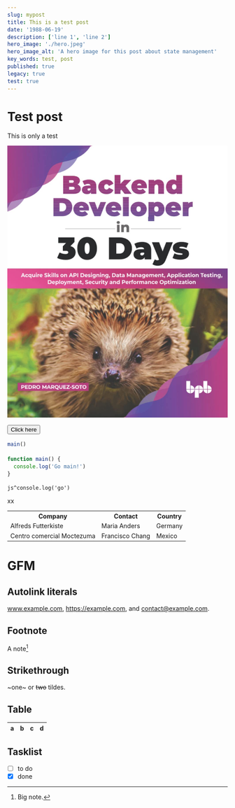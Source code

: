 ```yaml
---
slug: mypost
title: This is a test post
date: '1988-06-19'
description: ['line 1', 'line 2']
hero_image: './hero.jpeg'
hero_image_alt: 'A hero image for this post about state management'
key_words: test, post
published: true
legacy: true
test: true
---
```


# Test post

This is only a test

![alt="Hero image",width=100,height=100](./hero.jpeg)

<button>Click here</button>


```js
main()

function main() {
  console.log('Go main!')
}
```


`js^console.log('go')`

xx
<table>
  <tr>
    <th>Company</th>
    <th>Contact</th>
    <th>Country</th>
  </tr>
  <tr>
    <td>Alfreds Futterkiste</td>
    <td>Maria Anders</td>
    <td>Germany</td>
  </tr>
  <tr>
    <td>Centro comercial Moctezuma</td>
    <td>Francisco Chang</td>
    <td>Mexico</td>
  </tr>
</table>



# GFM

## Autolink literals

www.example.com, https://example.com, and contact@example.com.

## Footnote

A note[^1]

[^1]: Big note.

## Strikethrough

~one~ or ~~two~~ tildes.

## Table

| a | b  |  c |  d  |
| - | :- | -: | :-: |

## Tasklist

* [ ] to do
* [x] done